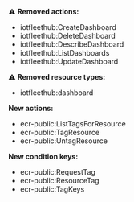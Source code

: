 :warning: **Removed actions:**

- iotfleethub:CreateDashboard
- iotfleethub:DeleteDashboard
- iotfleethub:DescribeDashboard
- iotfleethub:ListDashboards
- iotfleethub:UpdateDashboard

:warning: **Removed resource types:**

- iotfleethub:dashboard

**New actions:**

- ecr-public:ListTagsForResource
- ecr-public:TagResource
- ecr-public:UntagResource

**New condition keys:**

- ecr-public:RequestTag
- ecr-public:ResourceTag
- ecr-public:TagKeys
